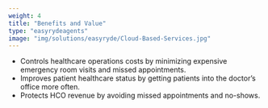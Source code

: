 ```yaml
---
weight: 4
title: "Benefits and Value"
type: "easyrydeagents"
image: "img/solutions/easyryde/Cloud-Based-Services.jpg"
---
```


* Controls healthcare operations costs by minimizing expensive emergency room visits and missed appointments.
* Improves patient healthcare status by getting patients into the doctor’s office more often.
* Protects HCO revenue by avoiding missed appointments and no-shows.